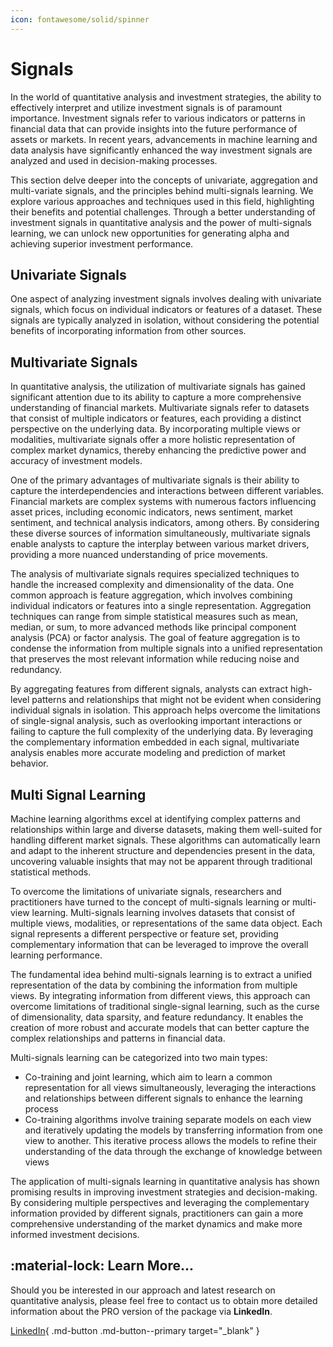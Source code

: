 ```yaml
---
icon: fontawesome/solid/spinner
---
```


# Signals

In the world of quantitative analysis and investment strategies, the ability to effectively interpret and utilize investment signals is of paramount importance. Investment signals refer to various indicators or patterns in financial data that can provide insights into the future performance of assets or markets. In recent years, advancements in machine learning and data analysis have significantly enhanced the way investment signals are analyzed and used in decision-making processes.

This section delve deeper into the concepts of univariate, aggregation and multi-variate signals, and the principles behind multi-signals learning. We explore various approaches and techniques used in this field, highlighting their benefits and potential challenges. Through a better understanding of investment signals in quantitative analysis and the power of multi-signals learning, we can unlock new opportunities for generating alpha and achieving superior investment performance.

## Univariate Signals

One aspect of analyzing investment signals involves dealing with univariate signals, which focus on individual indicators or features of a dataset. These signals are typically analyzed in isolation, without considering the potential benefits of incorporating information from other sources.

## Multivariate Signals

In quantitative analysis, the utilization of multivariate signals has gained significant attention due to its ability to capture a more comprehensive understanding of financial markets. Multivariate signals refer to datasets that consist of multiple indicators or features, each providing a distinct perspective on the underlying data. By incorporating multiple views or modalities, multivariate signals offer a more holistic representation of complex market dynamics, thereby enhancing the predictive power and accuracy of investment models.

One of the primary advantages of multivariate signals is their ability to capture the interdependencies and interactions between different variables. Financial markets are complex systems with numerous factors influencing asset prices, including economic indicators, news sentiment, market sentiment, and technical analysis indicators, among others. By considering these diverse sources of information simultaneously, multivariate signals enable analysts to capture the interplay between various market drivers, providing a more nuanced understanding of price movements.

The analysis of multivariate signals requires specialized techniques to handle the increased complexity and dimensionality of the data. One common approach is feature aggregation, which involves combining individual indicators or features into a single representation. Aggregation techniques can range from simple statistical measures such as mean, median, or sum, to more advanced methods like principal component analysis (PCA) or factor analysis. The goal of feature aggregation is to condense the information from multiple signals into a unified representation that preserves the most relevant information while reducing noise and redundancy.

By aggregating features from different signals, analysts can extract high-level patterns and relationships that might not be evident when considering individual signals in isolation. This approach helps overcome the limitations of single-signal analysis, such as overlooking important interactions or failing to capture the full complexity of the underlying data. By leveraging the complementary information embedded in each signal, multivariate analysis enables more accurate modeling and prediction of market behavior.

## Multi Signal Learning

Machine learning algorithms excel at identifying complex patterns and relationships within large and diverse datasets, making them well-suited for handling different market signals. These algorithms can automatically learn and adapt to the inherent structure and dependencies present in the data, uncovering valuable insights that may not be apparent through traditional statistical methods.

To overcome the limitations of univariate signals, researchers and practitioners have turned to the concept of multi-signals learning or multi-view learning. Multi-signals learning involves datasets that consist of multiple views, modalities, or representations of the same data object. Each signal represents a different perspective or feature set, providing complementary information that can be leveraged to improve the overall learning performance.

The fundamental idea behind multi-signals learning is to extract a unified representation of the data by combining the information from multiple views. By integrating information from different views, this approach can overcome limitations of traditional single-signal learning, such as the curse of dimensionality, data sparsity, and feature redundancy. It enables the creation of more robust and accurate models that can better capture the complex relationships and patterns in financial data.

Multi-signals learning can be categorized into two main types: 

* Co-training and joint learning, which aim to learn a common representation for all views simultaneously, leveraging the interactions and relationships between different signals to enhance the learning process
* Co-training algorithms involve training separate models on each view and iteratively updating the models by transferring information from one view to another. This iterative process allows the models to refine their understanding of the data through the exchange of knowledge between views

The application of multi-signals learning in quantitative analysis has shown promising results in improving investment strategies and decision-making. By considering multiple perspectives and leveraging the complementary information provided by different signals, practitioners can gain a more comprehensive understanding of the market dynamics and make more informed investment decisions.

## :material-lock: Learn More...

Should you be interested in our approach and latest research on quantitative analysis, please feel free to contact us to obtain more detailed information about the PRO version of the package via **LinkedIn**.

[LinkedIn](https://www.linkedin.com/in/j-mr/ ){ .md-button .md-button--primary target="_blank" }
